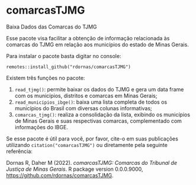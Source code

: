 # comarcasTJMG
Baixa Dados das Comarcas do TJMG

Esse pacote visa facilitar a obtenção de informação relacionada às comarcas do TJMG em relação aos municípios do estado de Minas Gerais.

Para instalar o pacote basta digitar no console:

`remotes::install_github("rdornas/comarcasTJMG")`

Existem três funções no pacote:

1) `read_tjmg()`: permite baixar os dados do TJMG e gera um data frame com os municípios, distritos e comarcas em Minas Gerais;
2) `read_municipios_ibge()`: baixa uma lista completa de todos os municípios do Brasil com diversas colunas informativas;
3) `comarcas_tjmg()`: realiza a consolidação da lista, exibindo os municípios de Minas Gerais e suas respectivas comarcas, complementado com informações do IBGE.

Se esse pacote é útil para você, por favor, cite-o em suas publicações utilizando `citation("comarcasTJMG")` ou diretamente pela seguinte referência:



Dornas R, Daher M (2022). _comarcasTJMG:
  Comarcas do Tribunal de Justiça de Minas
  Gerais_. R package version 0.0.0.9000,
  <https://github.com/rdornas/comarcasTJMG>.
